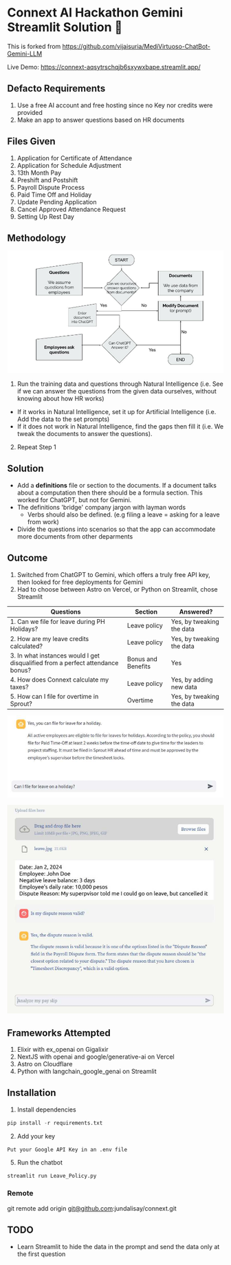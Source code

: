 # Connext AI Hackathon Gemini Streamlit Solution 🤖

This is forked from https://github.com/vijaisuria/MediVirtuoso-ChatBot-Gemini-LLM

Live Demo: https://connext-aqsytrschqjb6sxywxbape.streamlit.app/


## Defacto Requirements

1. Use a free AI account and free hosting since no Key nor credits were provided
2. Make an app to answer questions based on HR documents 


## Files Given

1. Application for Certificate of Attendance 
2. Application for Schedule Adjustment 
3. 13th Month Pay
4. Preshift and Postshift 
5. Payroll Dispute Process 
6. Paid Time Off and Holiday 
7. Update Pending Application 
8. Cancel Approved Attendance Request  
9. Setting Up Rest Day 


## Methodology

![Flow](flow.jpg)

1. Run the training data and questions through Natural Intelligence (i.e. See if we can answer the questions from the given data ourselves, without knowing about how HR works)
- If it works in Natural Intelligence, set it up for Artificial Intelligence (i.e. Add the data to the set prompts)
- If it does not work in Natural Intelligence, find the gaps then fill it (i.e. We tweak the documents to answer the questions). 
2. Repeat Step 1


## Solution

- Add a **definitions** file or section to the documents. If a document talks about a computation then there should be a formula section. This worked for ChatGPT, but not for Gemini.
- The definitions 'bridge' company jargon with layman words   
  - Verbs should also be defined. (e.g filing a leave = asking for a leave from work)
- Divide the questions into scenarios so that the app can accommodate more documents from other deparments


## Outcome

1. Switched from ChatGPT to Gemini, which offers a truly free API key, then looked for free deployments for Gemini
2. Had to choose between Astro on Vercel, or Python on Streamlit, chose Streamlit

Questions | Section | Answered?
--- | --- | --- 
1. Can we file for leave during PH Holidays? | Leave policy | Yes, by tweaking the data
2. How are my leave credits calculated? | Leave policy | Yes, by tweaking the data
3. In what instances would I get disqualified from a perfect attendance bonus? | Bonus and Benefits | Yes
4. How does Connext calculate my taxes? | Leave policy | Yes, by adding new data
5. How can I file for overtime in Sprout? | Overtime | Yes, by tweaking the data


![Question](connext01.jpg)

![File Upload](connext02.jpg)


## Frameworks Attempted

1. Elixir with ex_openai on Gigalixir 
2. NextJS with openai and google/generative-ai on Vercel
3. Astro on Cloudflare
4. Python with langchain_google_genai on Streamlit


## Installation

1. Install dependencies

```python
pip install -r requirements.txt
```

2. Add your key
 
```
Put your Google API Key in an .env file 
```

5. Run the chatbot

```bash
streamlit run Leave_Policy.py
```

### Remote

git remote add origin git@github.com:jundalisay/connext.git



## TODO

- Learn Streamlit to hide the data in the prompt and send the data only at the first question
 